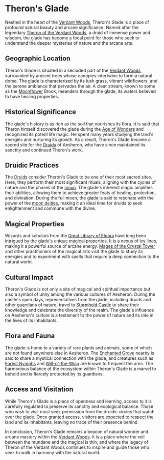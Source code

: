 # Theron's Glade

Nestled in the heart of the [Verdant Woods](Verdant%20Woods.md), Theron's Glade is a place of profound natural beauty and arcane significance. Named after the legendary [Theron of the Verdant Woods](Theron%20of%20the%20Verdant%20Woods.md), a druid of immense power and wisdom, the glade has become a focal point for those who seek to understand the deeper mysteries of nature and the arcane arts.

## Geographic Location

Theron's Glade is situated in a secluded part of the [Verdant Woods](Verdant%20Woods.md), surrounded by ancient trees whose canopies intertwine to form a natural dome. The glade is characterized by its lush grass, vibrant wildflowers, and the serene ambiance that pervades the air. A clear stream, known to some as the [Moonflower](Moonflower.md) Brook, meanders through the glade, its waters believed to have healing properties.

## Historical Significance

The glade's history is as rich as the soil that nourishes its flora. It is said that Theron himself discovered the glade during the [Age of Wonders](Age%20of%20Wonders.md) and recognized its potent life magic. He spent many years studying the land's energies and nurturing its growth. As a result, Theron's Glade became a sacred site for the [Druids](Druids.md) of Aesheron, who have since maintained its sanctity and continued Theron's work.

## Druidic Practices

The [Druids](Druids.md) consider Theron's Glade to be one of their most sacred sites. Here, they perform their most significant rituals, aligning with the cycles of nature and the phases of the [moon](moon.md). The glade's inherent magic amplifies their abilities, allowing them to achieve greater feats of healing, protection, and divination. During the full moon, the glade is said to resonate with the power of the [moon deities](moon%20deities.md), making it an ideal time for druids to seek enlightenment and commune with the divine.

## Magical Properties

Wizards and scholars from the [Great Library of Eldara](Great%20Library%20of%20Eldara.md) have long been intrigued by the glade's unique magical properties. It is a nexus of ley lines, making it a powerful source of arcane energy. [Mages of the Crystal Tower](Mages%20of%20the%20Crystal%20Tower.md) and other practitioners of the magical arts visit the glade to study its energies and to experiment with spells that require a deep connection to the natural world.

## Cultural Impact

Theron's Glade is not only a site of magical and spiritual importance but also a symbol of unity among the various cultures of Aesheron. During the castle's open days, representatives from the glade, including druids and other guardians of nature, travel to [Stormhold Castle](Stormhold%20Castle.md) to share their knowledge and celebrate the diversity of the realm. The glade's influence on Aesheron's culture is a testament to the power of nature and its role in the lives of its inhabitants.

## Flora and Fauna

The glade is home to a variety of rare plants and animals, some of which are not found anywhere else in Aesheron. The [Enchanted Grove](Enchanted%20Grove.md) nearby is said to share a mystical connection with the glade, and creatures such as [Forest Nymphs](Forest%20Nymphs.md) and [Will-o'-the-Wisp](Will-o'-the-Wisp.md) are known to frequent the area. The harmonious balance of the ecosystem within Theron's Glade is a marvel to behold and is fiercely protected by its guardians.

## Access and Visitation

While Theron's Glade is a place of openness and learning, access to it is carefully regulated to preserve its sanctity and ecological balance. Those who wish to visit must seek permission from the druidic circles that watch over the glade. Once granted access, visitors are expected to respect the land and its inhabitants, leaving no trace of their presence behind.

In conclusion, Theron's Glade remains a beacon of natural wonder and arcane mastery within the [Verdant Woods](Verdant%20Woods.md). It is a place where the veil between the mundane and the magical is thin, and where the legacy of Theron of the Verdant Woods continues to inspire and guide those who seek to walk in harmony with the natural world.